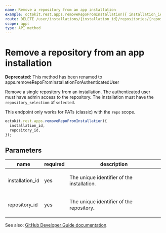 ```yaml
---
name: Remove a repository from an app installation
example: octokit.rest.apps.removeRepoFromInstallation({ installation_id, repository_id })
route: DELETE /user/installations/{installation_id}/repositories/{repository_id}
scope: apps
type: API method
---
```


# Remove a repository from an app installation

**Deprecated:** This method has been renamed to apps.removeRepoFromInstallationForAuthenticatedUser

Remove a single repository from an installation. The authenticated user must have admin access to the repository. The installation must have the `repository_selection` of `selected`.

This endpoint only works for PATs (classic) with the `repo` scope.

```js
octokit.rest.apps.removeRepoFromInstallation({
  installation_id,
  repository_id,
});
```

## Parameters

<table>
  <thead>
    <tr>
      <th>name</th>
      <th>required</th>
      <th>description</th>
    </tr>
  </thead>
  <tbody>
    <tr><td>installation_id</td><td>yes</td><td>

The unique identifier of the installation.

</td></tr>
<tr><td>repository_id</td><td>yes</td><td>

The unique identifier of the repository.

</td></tr>
  </tbody>
</table>

See also: [GitHub Developer Guide documentation](https://docs.github.com/rest/apps/installations#remove-a-repository-from-an-app-installation).

